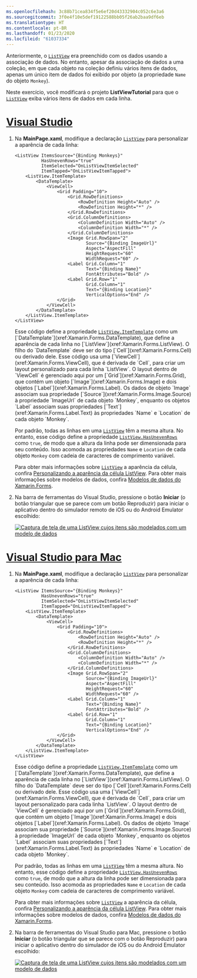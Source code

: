 ```yaml
---
ms.openlocfilehash: 3c88b71cea834f5e6ef20d43332904c052c6e3a6
ms.sourcegitcommit: 3f0e4f10e5def19122588bb05f26ab2baa9df6eb
ms.translationtype: HT
ms.contentlocale: pt-BR
ms.lasthandoff: 01/23/2020
ms.locfileid: "61037334"
---
```

Anteriormente, o [`ListView`](xref:Xamarin.Forms.ListView) era preenchido com os dados usando a associação de dados. No entanto, apesar da associação de dados a uma coleção, em que cada objeto na coleção definiu vários itens de dados, apenas um único item de dados foi exibido por objeto (a propriedade `Name` do objeto `Monkey`).

Neste exercício, você modificará o projeto **ListViewTutorial** para que o [`ListView`](xref:Xamarin.Forms.ListView) exiba vários itens de dados em cada linha.

# <a name="visual-studiotabvswin"></a>[Visual Studio](#tab/vswin)

1. Na **MainPage.xaml**, modifique a declaração [`ListView`](xref:Xamarin.Forms.Image) para personalizar a aparência de cada linha:

    ```xaml
    <ListView ItemsSource="{Binding Monkeys}"
              HasUnevenRows="true"
              ItemSelected="OnListViewItemSelected"
              ItemTapped="OnListViewItemTapped">
        <ListView.ItemTemplate>
            <DataTemplate>
                <ViewCell>
                    <Grid Padding="10">
                        <Grid.RowDefinitions>
                            <RowDefinition Height="Auto" />
                            <RowDefinition Height="*" />
                        </Grid.RowDefinitions>
                        <Grid.ColumnDefinitions>
                            <ColumnDefinition Width="Auto" />
                            <ColumnDefinition Width="*" />
                        </Grid.ColumnDefinitions>
                        <Image Grid.RowSpan="2"
                               Source="{Binding ImageUrl}"
                               Aspect="AspectFill"
                               HeightRequest="60"
                               WidthRequest="60" />
                        <Label Grid.Column="1"
                               Text="{Binding Name}"
                               FontAttributes="Bold" />
                        <Label Grid.Row="1"
                               Grid.Column="1"
                               Text="{Binding Location}"
                               VerticalOptions="End" />
                    </Grid>
                </ViewCell>
            </DataTemplate>
        </ListView.ItemTemplate>
    </ListView>
    ```

    Esse código define a propriedade [`ListView.ItemTemplate`](xref:Xamarin.Forms.ItemsView`1.ItemTemplate) como um [`DataTemplate`](xref:Xamarin.Forms.DataTemplate), que define a aparência de cada linha no [`ListView`](xref:Xamarin.Forms.ListView). O filho do `DataTemplate` deve ser do tipo [`Cell`](xref:Xamarin.Forms.Cell) ou derivado dele. Esse código usa uma [`ViewCell`](xref:Xamarin.Forms.ViewCell), que é derivada de `Cell`, para criar um layout personalizado para cada linha `ListView`. O layout dentro de `ViewCell` é gerenciado aqui por um [`Grid`](xref:Xamarin.Forms.Grid), que contém um objeto [`Image`](xref:Xamarin.Forms.Image) e dois objetos [`Label`](xref:Xamarin.Forms.Label). Os dados de objeto `Image` associam sua propriedade [`Source`](xref:Xamarin.Forms.Image.Source) à propriedade `ImageUrl` de cada objeto `Monkey`, enquanto os objetos `Label` associam suas propriedades [`Text`](xref:Xamarin.Forms.Label.Text) às propriedades `Name` e `Location` de cada objeto `Monkey`.

    Por padrão, todas as linhas em uma [`ListView`](xref:Xamarin.Forms.ListView) têm a mesma altura. No entanto, esse código define a propriedade [`ListView.HasUnevenRows`](xref:Xamarin.Forms.ListView.HasUnevenRows) como `true`, de modo que a altura da linha pode ser dimensionada para seu conteúdo. Isso acomoda as propriedades `Name` e `Location` de cada objeto `Monkey` com cadeia de caracteres de comprimento variável.

    Para obter mais informações sobre [`ListView`](xref:Xamarin.Forms.ListView) a aparência da célula, confira [Personalizando a aparência da célula ListView](~/xamarin-forms/user-interface/listview/customizing-cell-appearance.md). Para obter mais informações sobre modelos de dados, confira [Modelos de dados do Xamarin.Forms](~/xamarin-forms/app-fundamentals/templates/data-templates/index.md).

1. Na barra de ferramentas do Visual Studio, pressione o botão **Iniciar** (o botão triangular que se parece com um botão Reproduzir) para iniciar o aplicativo dentro do simulador remoto de iOS ou do Android Emulator escolhido:

    [![Captura de tela de uma ListView cujos itens são modelados com um modelo de dados](../images/customize-cell-appearance.png "ListView exibindo dados modelados")](../images/customize-cell-appearance-large.png#lightbox "ListView exibindo dados modelados")

# <a name="visual-studio-for-mactabvsmac"></a>[Visual Studio para Mac](#tab/vsmac)

1. Na **MainPage.xaml**, modifique a declaração [`ListView`](xref:Xamarin.Forms.Image) para personalizar a aparência de cada linha:

    ```xaml
    <ListView ItemsSource="{Binding Monkeys}"
              HasUnevenRows="true"
              ItemSelected="OnListViewItemSelected"
              ItemTapped="OnListViewItemTapped">
        <ListView.ItemTemplate>
            <DataTemplate>
                <ViewCell>
                    <Grid Padding="10">
                        <Grid.RowDefinitions>
                            <RowDefinition Height="Auto" />
                            <RowDefinition Height="*" />
                        </Grid.RowDefinitions>
                        <Grid.ColumnDefinitions>
                            <ColumnDefinition Width="Auto" />
                            <ColumnDefinition Width="*" />
                        </Grid.ColumnDefinitions>
                        <Image Grid.RowSpan="2"
                               Source="{Binding ImageUrl}"
                               Aspect="AspectFill"
                               HeightRequest="60"
                               WidthRequest="60" />
                        <Label Grid.Column="1"
                               Text="{Binding Name}"
                               FontAttributes="Bold" />
                        <Label Grid.Row="1"
                               Grid.Column="1"
                               Text="{Binding Location}"
                               VerticalOptions="End" />
                    </Grid>
                </ViewCell>
            </DataTemplate>
        </ListView.ItemTemplate>
    </ListView>
    ```

    Esse código define a propriedade [`ListView.ItemTemplate`](xref:Xamarin.Forms.ItemsView`1.ItemTemplate) como um [`DataTemplate`](xref:Xamarin.Forms.DataTemplate), que define a aparência de cada linha no [`ListView`](xref:Xamarin.Forms.ListView). O filho do `DataTemplate` deve ser do tipo [`Cell`](xref:Xamarin.Forms.Cell) ou derivado dele. Esse código usa uma [`ViewCell`](xref:Xamarin.Forms.ViewCell), que é derivada de `Cell`, para criar um layout personalizado para cada linha `ListView`. O layout dentro de `ViewCell` é gerenciado aqui por um [`Grid`](xref:Xamarin.Forms.Grid), que contém um objeto [`Image`](xref:Xamarin.Forms.Image) e dois objetos [`Label`](xref:Xamarin.Forms.Label). Os dados de objeto `Image` associam sua propriedade [`Source`](xref:Xamarin.Forms.Image.Source) à propriedade `ImageUrl` de cada objeto `Monkey`, enquanto os objetos `Label` associam suas propriedades [`Text`](xref:Xamarin.Forms.Label.Text) às propriedades `Name` e `Location` de cada objeto `Monkey`.

    Por padrão, todas as linhas em uma [`ListView`](xref:Xamarin.Forms.ListView) têm a mesma altura. No entanto, esse código define a propriedade [`ListView.HasUnevenRows`](xref:Xamarin.Forms.ListView.HasUnevenRows) como `true`, de modo que a altura da linha pode ser dimensionada para seu conteúdo. Isso acomoda as propriedades `Name` e `Location` de cada objeto `Monkey` com cadeia de caracteres de comprimento variável.

    Para obter mais informações sobre [`ListView`](xref:Xamarin.Forms.ListView) a aparência da célula, confira [Personalizando a aparência da célula ListView](~/xamarin-forms/user-interface/listview/customizing-cell-appearance.md). Para obter mais informações sobre modelos de dados, confira [Modelos de dados do Xamarin.Forms](~/xamarin-forms/app-fundamentals/templates/data-templates/index.md).

1. Na barra de ferramentas do Visual Studio para Mac, pressione o botão **Iniciar** (o botão triangular que se parece com o botão Reproduzir) para iniciar o aplicativo dentro do simulador de iOS ou do Android Emulator escolhido:

    [![Captura de tela de uma ListView cujos itens são modelados com um modelo de dados](../images/customize-cell-appearance.png "ListView exibindo dados modelados")](../images/customize-cell-appearance-large.png#lightbox "ListView exibindo dados modelados")
